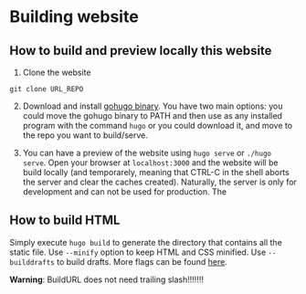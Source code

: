 # Building website

## How to build and preview locally this website

1. Clone the website

`git clone URL_REPO`

2. Download and install [gohugo binary](https://github.com/gohugoio/hugo/releases). You have two main options: you could move the gohugo binary to PATH and then use as any installed program with the command `hugo` or you could download it, and move to the repo you want to build/serve. 

3. You can have a preview of the website using `hugo serve` or `./hugo serve`. Open your browser at `localhost:3000` and the website will be build locally (and temporarely, meaning that CTRL-C in the shell aborts the server and clear the caches created). Naturally, the server is only for development and can not be used for production. The 

## How to build HTML

Simply execute `hugo build` to generate the directory that contains all the static file. Use `--minify` option to keep HTML and CSS minified. Use `--builddrafts` to build drafts. More flags can be found [here](https://gohugo.io/getting-started/usage/).

**Warning**: BuildURL does not need trailing slash!!!!!!!